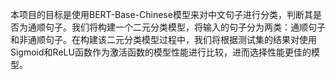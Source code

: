 本项目的目标是使用BERT-Base-Chinese模型来对中文句子进行分类，判断其是否为通顺句子。我们将构建一个二元分类模型，将输入的句子分为两类：通顺句子和非通顺句子。在构建该二元分类模型过程中，我们将根据测试集的结果对使用Sigmoid和ReLU函数作为激活函数的模型性能进行比较，进而选择性能更佳的模型。
